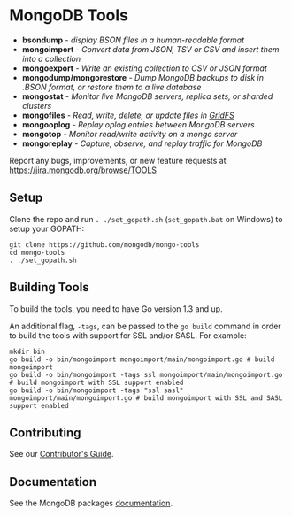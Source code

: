 MongoDB Tools
===================================

 - **bsondump** - _display BSON files in a human-readable format_
 - **mongoimport** - _Convert data from JSON, TSV or CSV and insert them into a collection_
 - **mongoexport** - _Write an existing collection to CSV or JSON format_
 - **mongodump/mongorestore** - _Dump MongoDB backups to disk in .BSON format, or restore them to a live database_
 - **mongostat** - _Monitor live MongoDB servers, replica sets, or sharded clusters_
 - **mongofiles** - _Read, write, delete, or update files in [GridFS](http://docs.mongodb.org/manual/core/gridfs/)_
 - **mongooplog** - _Replay oplog entries between MongoDB servers_
 - **mongotop** - _Monitor read/write activity on a mongo server_
 - **mongoreplay** - _Capture, observe, and replay traffic for MongoDB_


Report any bugs, improvements, or new feature requests at https://jira.mongodb.org/browse/TOOLS

Setup
---------------
Clone the repo and run `. ./set_gopath.sh` (`set_gopath.bat` on Windows) to setup your GOPATH:

```
git clone https://github.com/mongodb/mongo-tools
cd mongo-tools
. ./set_gopath.sh
```

Building Tools
---------------
To build the tools, you need to have Go version 1.3 and up.

An additional flag, `-tags`, can be passed to the `go build` command in order to build the tools with support for SSL and/or SASL. For example:

```
mkdir bin
go build -o bin/mongoimport mongoimport/main/mongoimport.go # build mongoimport
go build -o bin/mongoimport -tags ssl mongoimport/main/mongoimport.go # build mongoimport with SSL support enabled
go build -o bin/mongoimport -tags "ssl sasl" mongoimport/main/mongoimport.go # build mongoimport with SSL and SASL support enabled
```

Contributing
---------------
See our [Contributor's Guide](CONTRIBUTING.md).

Documentation
---------------
See the MongoDB packages [documentation](http://docs.mongodb.org/master/reference/program/).

